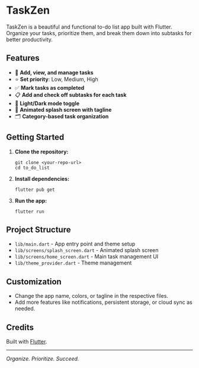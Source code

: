 # TaskZen

TaskZen is a beautiful and functional to-do list app built with Flutter.  
Organize your tasks, prioritize them, and break them down into subtasks for better productivity.

## Features

- 📝 **Add, view, and manage tasks**
- ⭐ **Set priority**: Low, Medium, High
- ✅ **Mark tasks as completed**
- 📋 **Add and check off subtasks for each task**
- 🌙 **Light/Dark mode toggle**
- 🎉 **Animated splash screen with tagline**
- 🗂️ **Category-based task organization**

## Getting Started

1. **Clone the repository:**
   ```
   git clone <your-repo-url>
   cd to_do_list
   ```

2. **Install dependencies:**
   ```
   flutter pub get
   ```

3. **Run the app:**
   ```
   flutter run
   ```

## Project Structure

- `lib/main.dart` - App entry point and theme setup
- `lib/screens/splash_screen.dart` - Animated splash screen
- `lib/screens/home_screen.dart` - Main task management UI
- `lib/theme_provider.dart` - Theme management

## Customization

- Change the app name, colors, or tagline in the respective files.
- Add more features like notifications, persistent storage, or cloud sync as needed.

## Credits

Built with [Flutter](https://flutter.dev/).

---

*Organize. Prioritize. Succeed.*